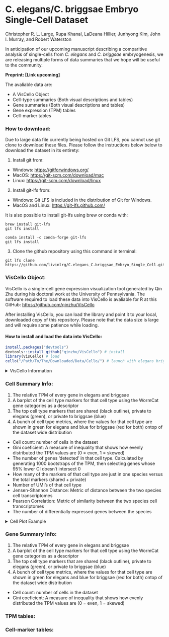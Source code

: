 # C. elegans/C. briggsae Embryo Single-Cell Dataset
Christopher R. L. Large, Rupa Khanal, LaDeana Hillier, Junhyong Kim, John I. Murray, and Robert Waterston

In anticipation of our upcoming manuscript describing a comparitive analysis of single-cells from _C. elegans_ and _C. briggsae_ embryogenesis, we are releasing multiple forms of data summaries that we hope will be useful to the community.

__Preprint: [Link upcoming]__

The avaliable data are:
 - A VisCello Object
 - Cell-type summaries (Both visual descriptions and tables)
 - Gene summaries (Both visual descriptions and tables)
 - Gene expression (TPM) tables
 - Cell-marker tables

### How to download:
Due to large data file currently being hosted on Git LFS, you cannot use git clone to download these files. Please follow the instructions below below to download the dataset in its entirety:

 1. Install git from:
 * Windows: <https://gitforwindows.org/>
 * MacOS: <https://git-scm.com/download/mac>
 * Linux: <https://git-scm.com/download/linux>

 2. Install git-lfs from:
 * Windows: Git LFS is included in the distribution of Git for Windows.
 * MacOS and Linux: <https://git-lfs.github.com/>

 It is also possible to install git-lfs using brew or conda with:
```
brew install git-lfs
git lfs install
```
```
conda install -c conda-forge git-lfs
git lfs install
```

 3. Clone the github repository using this command in terminal:
    
```
git lfs clone https://github.com/livinlrg/C.elegans_C.briggsae_Embryo_Single_Cell.git
```

### VisCello Object:
VisCello is a single-cell gene expression visualization tool generated by Qin Zhu during his doctoral work at the University of Pennsylvania. The software required to load these data into VisCello is avaliable for R at this GitHub: https://github.com/qinzhu/VisCello

After installing VisCello, you can load the library and point it to your local, downloaded copy of this repository. Please note that the data size is large and will require some patience while loading.

#### How to install and load the data into VisCello:

``` r
install.packages("devtools") 
devtools::install_github("qinzhu/VisCello") # install
library(VisCello) # load
cello("/Path/To/The/Downloaded/Data/Cello/") # launch with elegans briggsae data
```


<details>
           <summary>VisCello Information</summary>
<p>

<p align="center">
  <img width="800" src=/Example_Images/VisCelloExample.png>
</p>

 #### Summary:
<p>
 Using VisCello, you can visualize the expression of your favorite gene across the <em>C. elegans</em> and <em>C. briggsae</em> single-cell datasets in a number of different UMAP projections. Here we have included joint projections of the global dataset, cell class subsets, and time subsets. All of the joint projections are generated using Seurat V4 CCA. Additionally, we have included projections in which the <em>C. elegans</em> and <em>C. briggsae</em> cells are on their own in the same space as the joint projections.
</p>

<p>
 In addition to viewing expression, you can visualize the cell identity and other metadata that we have annotated using orthologous markers between <em>C. elegans</em> and <em>C. briggsae</em>. The information about these metadata columns is below.
</p>
 

#### Meta Data:
- lineage - Manually annotated cellular lineage. For ambiguities in division orientation, an x is used (e.g. MSx to refer to MSa and MSp).
- cell_type - Manually annotated terminal cell type identity. 
- species - Whether the cell is from <em>C. elegans</em> or <em>C. briggsae</em>
- embryo_time - The estimated age of the embryo from which the cell was drawn. See Packer and Qin et al., 2019 for more details on how this was caluclated. <em>C. briggsae</em> embryo_time was estimated using the orthologous genes between the species.
- dataset - Which collection batch the cells come from. 
- n_umi - 
- genotype
- potential_low_quality_cell
- high_background
- possible_doublet
- packer_cell_type
- packer_cell_subtype
- packer_plot_cell_type
- SizeFactor
- smoothed_embryo_time
- embryo_time_bin
- Gene Expression
</p>
</details>


### Cell Summary Info:
 1. The relative TPM of every gene in elegans and briggsae
 2. A barplot of the cell type markers for that cell type using the WormCat gene categories as a descriptor
 3. The top cell type markers that are shared (black outline), private to elegans (green), or private to briggsae (blue)
 4. A bunch of cell type metrics, where the values for that cell type are shown in green for elegans and blue for briggsae (red for both) ontop of the dataset wide distribution
  - Cell count: number of cells in the dataset
  - Gini coeficient: A measure of inequality that shows how evenly distributed the TPM values are (0 = even, 1 = skewed)
  - The number of genes ‘detected’ in that cell type. Calculated by generating 1000 bootstraps of the TPM, then selecting genes whose 95% lower CI doesn’t intersect 0
  - How many of the markers of that cell type are just in one species versus the total markers (shared + private)
  - Number of UMI’s of that cell type
  - Jensen-Shannon Distance: Metric of distance between the two species cell transcriptomes
  - Pearson Correlation: Metric of similarity between the two species cell transcriptomes
  - The number of differentially expressed genes between the species


<details>
           <summary>Cell Plot Example</summary>
           <p>Content 1 Content 1 Content 1 Content 1 Content 1</p>
</details>

### Gene Summary Info:
 1. The relative TPM of every gene in elegans and briggsae
 2. A barplot of the cell type markers for that cell type using the WormCat gene categories as a descriptor
 3. The top cell type markers that are shared (black outline), private to elegans (green), or private to briggsae (blue)
 4. A bunch of cell type metrics, where the values for that cell type are shown in green for elegans and blue for briggsae (red for both) ontop of the dataset wide distribution
  - Cell count: number of cells in the dataset
  - Gini coeficient: A measure of inequality that shows how evenly distributed the TPM values are (0 = even, 1 = skewed)

### TPM tables:

### Cell-marker tables:

